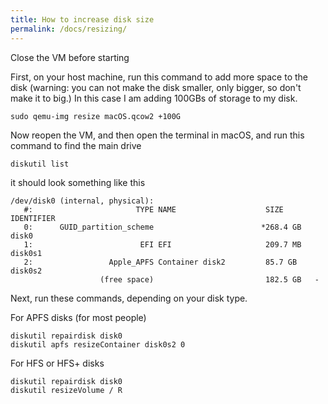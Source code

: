 ```yaml
---
title: How to increase disk size
permalink: /docs/resizing/
--- 
```


Close the VM before starting

First, on your host machine, run this command to add more space to the disk (warning: you can not make the disk smaller, only bigger, so don't make it to big.)
In this case I am adding 100GBs of storage to my disk.

```
sudo qemu-img resize macOS.qcow2 +100G
```

Now reopen the VM, and then open the terminal in macOS, and run this command to find the main drive

```
diskutil list
```

it should look something like this

```
/dev/disk0 (internal, physical):
   #:                       TYPE NAME                    SIZE       IDENTIFIER
   0:      GUID_partition_scheme                        *268.4 GB   disk0
   1:                        EFI ⁨EFI⁩                     209.7 MB   disk0s1
   2:                 Apple_APFS ⁨Container disk2⁩         85.7 GB    disk0s2
                    (free space)                         182.5 GB   -
```

Next, run these commands, depending on your disk type.

For APFS disks (for most people)

```
diskutil repairdisk disk0
diskutil apfs resizeContainer disk0s2 0
```

For HFS or HFS+ disks

```
diskutil repairdisk disk0
diskutil resizeVolume / R
```
